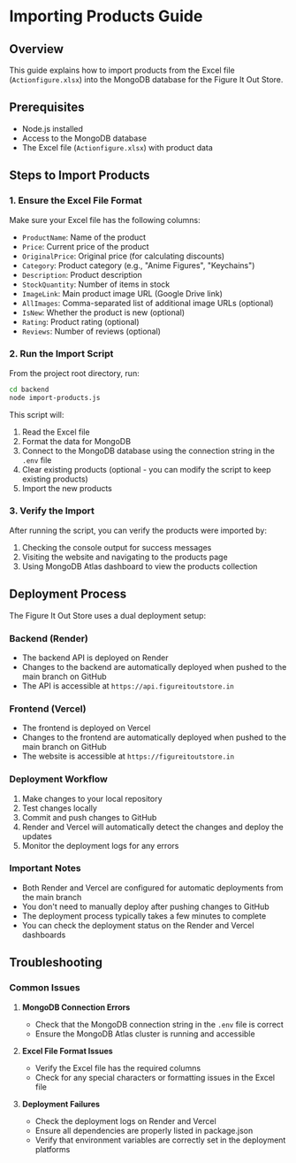 # Importing Products Guide

## Overview
This guide explains how to import products from the Excel file (`Actionfigure.xlsx`) into the MongoDB database for the Figure It Out Store.

## Prerequisites
- Node.js installed
- Access to the MongoDB database
- The Excel file (`Actionfigure.xlsx`) with product data

## Steps to Import Products

### 1. Ensure the Excel File Format
Make sure your Excel file has the following columns:
- `ProductName`: Name of the product
- `Price`: Current price of the product
- `OriginalPrice`: Original price (for calculating discounts)
- `Category`: Product category (e.g., "Anime Figures", "Keychains")
- `Description`: Product description
- `StockQuantity`: Number of items in stock
- `ImageLink`: Main product image URL (Google Drive link)
- `AllImages`: Comma-separated list of additional image URLs (optional)
- `IsNew`: Whether the product is new (optional)
- `Rating`: Product rating (optional)
- `Reviews`: Number of reviews (optional)

### 2. Run the Import Script
From the project root directory, run:

```bash
cd backend
node import-products.js
```

This script will:
1. Read the Excel file
2. Format the data for MongoDB
3. Connect to the MongoDB database using the connection string in the `.env` file
4. Clear existing products (optional - you can modify the script to keep existing products)
5. Import the new products

### 3. Verify the Import
After running the script, you can verify the products were imported by:
1. Checking the console output for success messages
2. Visiting the website and navigating to the products page
3. Using MongoDB Atlas dashboard to view the products collection

## Deployment Process

The Figure It Out Store uses a dual deployment setup:

### Backend (Render)
- The backend API is deployed on Render
- Changes to the backend are automatically deployed when pushed to the main branch on GitHub
- The API is accessible at `https://api.figureitoutstore.in`

### Frontend (Vercel)
- The frontend is deployed on Vercel
- Changes to the frontend are automatically deployed when pushed to the main branch on GitHub
- The website is accessible at `https://figureitoutstore.in`

### Deployment Workflow

1. Make changes to your local repository
2. Test changes locally
3. Commit and push changes to GitHub
4. Render and Vercel will automatically detect the changes and deploy the updates
5. Monitor the deployment logs for any errors

### Important Notes

- Both Render and Vercel are configured for automatic deployments from the main branch
- You don't need to manually deploy after pushing changes to GitHub
- The deployment process typically takes a few minutes to complete
- You can check the deployment status on the Render and Vercel dashboards

## Troubleshooting

### Common Issues

1. **MongoDB Connection Errors**
   - Check that the MongoDB connection string in the `.env` file is correct
   - Ensure the MongoDB Atlas cluster is running and accessible

2. **Excel File Format Issues**
   - Verify the Excel file has the required columns
   - Check for any special characters or formatting issues in the Excel file

3. **Deployment Failures**
   - Check the deployment logs on Render and Vercel
   - Ensure all dependencies are properly listed in package.json
   - Verify that environment variables are correctly set in the deployment platforms